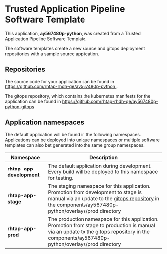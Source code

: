 # Trusted Application Pipeline Software Template

This application, **ay567480p-python**, was created from a Trusted Application Pipeline Software Template.

The software templates create a new source and gitops deployment repositories with a sample source application. 

## Repositories

The source code for your application can be found in [https://github.com/rhtap-rhdh-qe/ay567480p-python ](https://github.com/rhtap-rhdh-qe/ay567480p-python ).
 
The gitops repository, which contains the kubernetes manifests for the application can be found in 
[https://github.com/rhtap-rhdh-qe/ay567480p-python-gitops ](https://github.com/rhtap-rhdh-qe/ay567480p-python-gitops ) 

## Application namespaces 

The default application will be found in the following namespaces. Applications can be deployed into unique namespaces or multiple software templates can also bet generated into the same group namespaces.  

|  Namespace   |  Description   |  
| -------- | -------- |   
| **rhtap-app-development** | The default application during development. Every build will be deployed to this namespace for testing. | 
| **rhtap-app-stage** | The staging namespace for this application. Promotion from development to stage is manual via an update to the [gitops repository](https://github.com/rhtap-rhdh-qe/ay567480p-python-gitops ) in the components/ay567480p-python/overlays/prod directory |  
| **rhtap-app-prod** | The production namespace for this application. Promotion from stage to production is manual via an update to the [gitops repository](https://github.com/rhtap-rhdh-qe/ay567480p-python-gitops ) in the components/ay567480p-python/overlays/prod directory | 